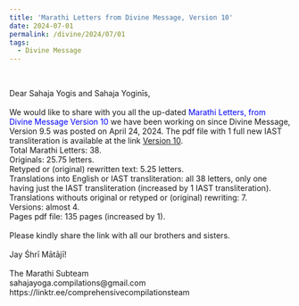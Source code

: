 ```yaml
---
title: 'Marathi Letters from Divine Message, Version 10'
date: 2024-07-01
permalink: /divine/2024/07/01
tags:
  - Divine Message
---
```


<br>

<p>
Dear Sahaja Yogis and Sahaja Yoginīs,<br>
<br>
We would like to share with you all the up-dated <font color="blue">Marathi Letters, from Divine Message Version 10</font> we have been working on since Divine Message, Version 9.5 was posted on April 24, 2024. The pdf file with 1 full new IAST transliteration is available at the link <a href="https://bit.ly/Divine_Message_V_10">Version 10</a>.<br>
Total Marathi Letters: 38.<br>
Originals: 25.75 letters.<br>
Retyped or (original) rewritten text: 5.25 letters.<br>
Translations into English or IAST transliteration: all 38 letters, only one having just the IAST transliteration (increased by 1 IAST transliteration).<br>
Translations withouts original or retyped or (original) rewriting: 7.<br>
Versions: almost 4.<br>
Pages pdf file: 135 pages (increased by 1).<br>
<br>
Please kindly share the link with all our brothers and sisters.<br>
<br>
Jay Śhrī Mātājī!<br>
<br>
The Marathi Subteam<br>
sahajayoga.compilations@gmail.com<br>
https://linktr.ee/comprehensivecompilationsteam<br>
</p>
